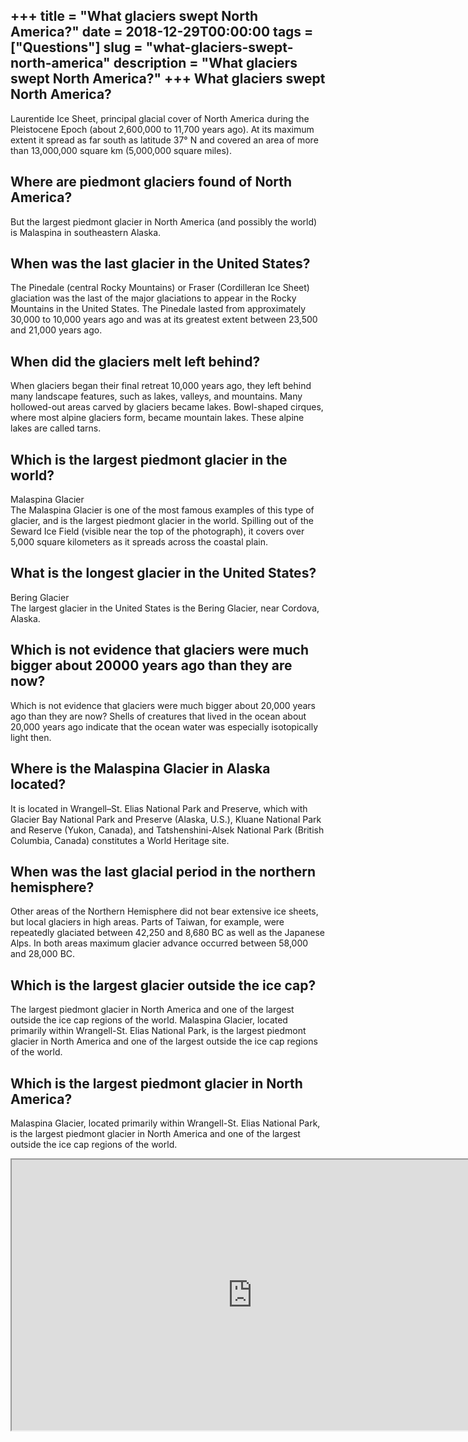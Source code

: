 +++
title = "What glaciers swept North America?"
date = 2018-12-29T00:00:00
tags = ["Questions"]
slug = "what-glaciers-swept-north-america"
description = "What glaciers swept North America?"
+++
What glaciers swept North America?
----------------------------------

Laurentide Ice Sheet, principal glacial cover of North America during the Pleistocene Epoch (about 2,600,000 to 11,700 years ago). At its maximum extent it spread as far south as latitude 37° N and covered an area of more than 13,000,000 square km (5,000,000 square miles).

Where are piedmont glaciers found of North America?
---------------------------------------------------

But the largest piedmont glacier in North America (and possibly the world) is Malaspina in southeastern Alaska.

When was the last glacier in the United States?
-----------------------------------------------

The Pinedale (central Rocky Mountains) or Fraser (Cordilleran Ice Sheet) glaciation was the last of the major glaciations to appear in the Rocky Mountains in the United States. The Pinedale lasted from approximately 30,000 to 10,000 years ago and was at its greatest extent between 23,500 and 21,000 years ago.

When did the glaciers melt left behind?
---------------------------------------

When glaciers began their final retreat 10,000 years ago, they left behind many landscape features, such as lakes, valleys, and mountains. Many hollowed-out areas carved by glaciers became lakes. Bowl-shaped cirques, where most alpine glaciers form, became mountain lakes. These alpine lakes are called tarns.

Which is the largest piedmont glacier in the world?
---------------------------------------------------

Malaspina Glacier  
The Malaspina Glacier is one of the most famous examples of this type of glacier, and is the largest piedmont glacier in the world. Spilling out of the Seward Ice Field (visible near the top of the photograph), it covers over 5,000 square kilometers as it spreads across the coastal plain.

What is the longest glacier in the United States?
-------------------------------------------------

Bering Glacier  
The largest glacier in the United States is the Bering Glacier, near Cordova, Alaska.

Which is not evidence that glaciers were much bigger about 20000 years ago than they are now?
---------------------------------------------------------------------------------------------

Which is not evidence that glaciers were much bigger about 20,000 years ago than they are now? Shells of creatures that lived in the ocean about 20,000 years ago indicate that the ocean water was especially isotopically light then.

Where is the Malaspina Glacier in Alaska located?
-------------------------------------------------

It is located in Wrangell–St. Elias National Park and Preserve, which with Glacier Bay National Park and Preserve (Alaska, U.S.), Kluane National Park and Reserve (Yukon, Canada), and Tatshenshini-Alsek National Park (British Columbia, Canada) constitutes a World Heritage site.

When was the last glacial period in the northern hemisphere?
------------------------------------------------------------

Other areas of the Northern Hemisphere did not bear extensive ice sheets, but local glaciers in high areas. Parts of Taiwan, for example, were repeatedly glaciated between 42,250 and 8,680 BC as well as the Japanese Alps. In both areas maximum glacier advance occurred between 58,000 and 28,000 BC.

Which is the largest glacier outside the ice cap?
-------------------------------------------------

The largest piedmont glacier in North America and one of the largest outside the ice cap regions of the world. Malaspina Glacier, located primarily within Wrangell-St. Elias National Park, is the largest piedmont glacier in North America and one of the largest outside the ice cap regions of the world.

Which is the largest piedmont glacier in North America?
-------------------------------------------------------

Malaspina Glacier, located primarily within Wrangell-St. Elias National Park, is the largest piedmont glacier in North America and one of the largest outside the ice cap regions of the world.

<iframe allow="accelerometer; autoplay; clipboard-write; encrypted-media; gyroscope; picture-in-picture" allowfullscreen="" class="__youtube_prefs__  epyt-is-override  no-lazyload" data-no-lazy="1" data-origheight="433" data-origwidth="770" data-skipgform_ajax_framebjll="" height="433" id="_ytid_65771" loading="lazy" src="https://www.youtube.com/embed/loI584OFVpE?enablejsapi=1&autoplay=0&cc_load_policy=0&cc_lang_pref=&iv_load_policy=1&loop=0&modestbranding=0&rel=1&fs=1&playsinline=0&autohide=2&theme=dark&color=red&controls=1&" title="YouTube player" width="770"></iframe>